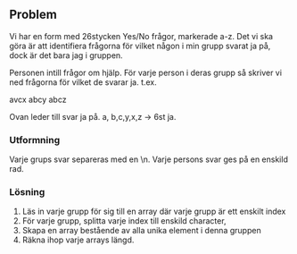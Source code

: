 ## Problem

Vi har en form med 26stycken Yes/No frågor, markerade a-z.
Det vi ska göra är att identifiera frågorna för vilket någon i min grupp
svarat ja på, dock är det bara jag i gruppen.

Personen intill frågor om hjälp.
För varje person i deras grupp så skriver vi ned frågorna för vilket de svarar ja.
t.ex.

avcx
abcy
abcz

Ovan leder till svar ja på.
a, b,c,y,x,z -> 6st ja.

### Utformning

Varje grups svar separeras med en \n.
Varje persons svar ges på en enskild rad.

### Lösning

1. Läs in varje grupp för sig till en array där varje grupp är ett enskilt index
2. För varje grupp, splitta varje index till enskild character,
3. Skapa en array bestående av alla unika element i denna gruppen
4. Räkna ihop varje arrays längd.
